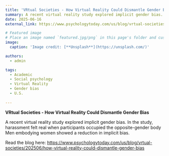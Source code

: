 ```yaml
---
title: 'VRtual Societies - How Virtual Reality Could Dismantle Gender Bias'
summary: A recent virtual reality study explored implicit gender bias. In the study, harassment felt real when participants occupied the opposite-gender body Men embodying women showed a reduction in implicit bias.
date: 2025-06-16
external_link: https://www.psychologytoday.com/us/blog/vrtual-societies/202506/how-virtual-reality-could-dismantle-gender-bias

# Featured image
# Place an image named `featured.jpg/png` in this page's folder and customize its options here.
image:
  caption: 'Image credit: [**Unsplash**](https://unsplash.com/)'

authors:
  - admin

tags:
  - Academic
  - Social psychology
  - Virtual Reality
  - Gender bias
  - U.S.
  
---
```

**VRtual Societies - How Virtual Reality Could Dismantle Gender Bias** 

A recent virtual reality study explored implicit gender bias. In the study, harassment felt real when participants occupied the opposite-gender body Men embodying women showed a reduction in implicit bias.

Read the blog here: https://www.psychologytoday.com/us/blog/vrtual-societies/202506/how-virtual-reality-could-dismantle-gender-bias
